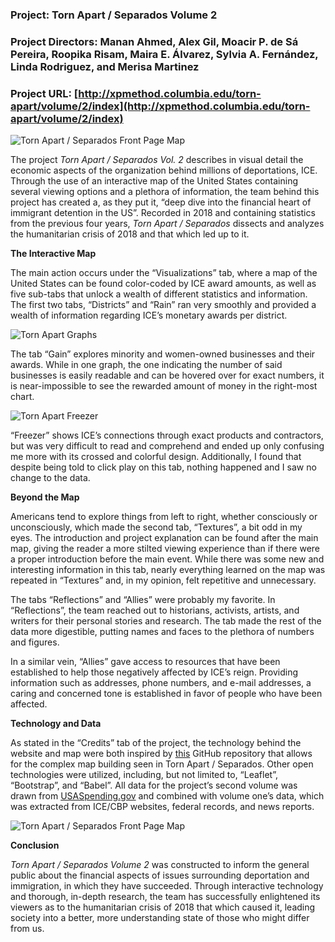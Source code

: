 ### Project: Torn Apart / Separados Volume 2

### Project Directors: Manan Ahmed, Alex Gil, Moacir P. de Sá Pereira, Roopika Risam, Maira E. Álvarez, Sylvia A. Fernández, Linda Rodriguez, and Merisa Martinez

### Project URL: [http://xpmethod.columbia.edu/torn-apart/volume/2/index](http://xpmethod.columbia.edu/torn-apart/volume/2/index)

![Torn Apart / Separados Front Page Map](https://taylornordike.github.io/taylornordike/images/TornApartMainMap.png)

The project _Torn Apart / Separados Vol. 2_ describes in visual detail the economic aspects of the organization behind millions of deportations, ICE. Through the use of an interactive map of the United States containing several viewing options and a plethora of information, the team behind this project has created a, as they put it, “deep dive into the financial heart of immigrant detention in the US”. Recorded in 2018 and containing statistics from the previous four years, _Torn Apart / Separados_ dissects and analyzes the humanitarian crisis of 2018 and that which led up to it. 

**The Interactive Map**

The main action occurs under the “Visualizations” tab, where a map of the United States can be found color-coded by ICE award amounts, as well as five sub-tabs that unlock a wealth of different statistics and information. The first two tabs, “Districts” and “Rain” ran very smoothly and provided a wealth of information regarding ICE’s monetary awards per district. 

![Torn Apart Graphs](https://taylornordike.github.io/taylornordike/images/TornApartGraphs.png)

The tab “Gain” explores minority and women-owned businesses and their awards. While in one graph, the one indicating the number of said businesses is easily readable and can be hovered over for exact numbers, it is near-impossible to see the rewarded amount of money in the right-most chart. 

![Torn Apart Freezer](https://taylornordike.github.io/taylornordike/images/TornApartFreezer.png)

“Freezer” shows ICE’s connections through exact products and contractors, but was very difficult to read and comprehend and ended up only confusing me more with its crossed and colorful design. Additionally, I found that despite being told to click play on this tab, nothing happened and I saw no change to the data. 

**Beyond the Map**

Americans tend to explore things from left to right, whether consciously or unconsciously, which made the second tab, “Textures”, a bit odd in my eyes. The introduction and project explanation can be found after the main map, giving the reader a more stilted viewing experience than if there were a proper introduction before the main event. While there was some new and interesting information in this tab, nearly everything learned on the map was repeated in “Textures” and, in my opinion, felt repetitive and unnecessary. 

The tabs “Reflections” and “Allies” were probably my favorite. In “Reflections”, the team reached out to historians, activists, artists, and writers for their personal stories and research. The tab made the rest of the data more digestible, putting names and faces to the plethora of numbers and figures. 

In a similar vein, “Allies” gave access to resources that have been established to help those negatively affected by ICE’s reign. Providing information such as addresses, phone numbers, and e-mail addresses, a caring and concerned tone is established in favor of people who have been affected. 

**Technology and Data**

As stated in the “Credits” tab of the project, the technology behind the website and map were both inspired by [this](http://github.com/muziejus/leaflet-quickstart) GitHub repository that allows for the complex map building seen in Torn Apart / Separados. Other open technologies were utilized, including, but not limited to, “Leaflet”, “Bootstrap”, and “Babel”. All data for the project’s second volume was drawn from [USASpending.gov](USASpending.gov) and combined with volume one’s data, which was extracted from ICE/CBP websites, federal records, and news reports. 

![Torn Apart / Separados Front Page Map](https://taylornordike.github.io/taylornordike/images/TornApartAllies.png)

**Conclusion**

_Torn Apart / Separados Volume 2_ was constructed to inform the general public about the financial aspects of issues surrounding deportation and immigration, in which they have succeeded. Through interactive technology and thorough, in-depth research, the team has successfully enlightened its viewers as to the humanitarian crisis of 2018 that which caused it, leading society into a better, more understanding state of those who might differ from us. 
